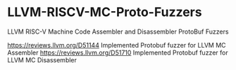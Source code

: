 # LLVM-RISCV-MC-Proto-Fuzzers
LLVM RISC-V Machine Code Assembler and Disassembler ProtoBuf Fuzzers

https://reviews.llvm.org/D51144 Implemented Protobuf fuzzer for LLVM MC Assembler
https://reviews.llvm.org/D51710 Implemented Protobuf fuzzer for LLVM MC Disassembler
